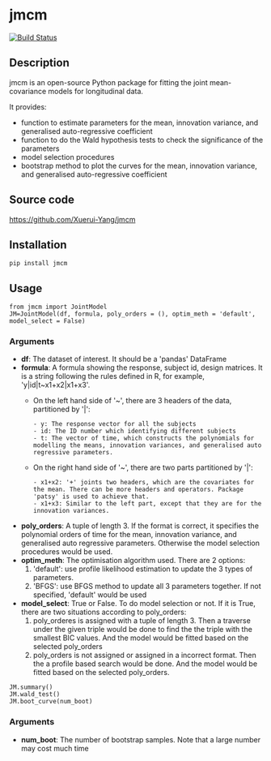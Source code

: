 # jmcm
[![Build Status](https://www.travis-ci.org/Xuerui-Yang/jmcm.svg?branch=master
)](https://www.travis-ci.org/Xuerui-Yang/jmcm)

## Description
jmcm is an open-source Python package for fitting the joint mean-covariance models for longitudinal data. 

It provides:
* function to estimate parameters for the mean, innovation variance, and generalised auto-regressive coefficient
* function to do the Wald hypothesis tests to check the significance of the parameters
* model selection procedures
* bootstrap method to plot the curves for the mean, innovation variance, and generalised auto-regressive coefficient

## Source code
https://github.com/Xuerui-Yang/jmcm

## Installation
```
pip install jmcm
```

## Usage
```
from jmcm import JointModel
JM=JointModel(df, formula, poly_orders = (), optim_meth = 'default', model_select = False)
```

### Arguments
- **df**: The dataset of interest. It should be a 'pandas' DataFrame        
- **formula**: A formula showing the response, subject id, design matrices. It is a string following the rules defined in R, for example, 'y|id|t~x1+x2|x1+x3'.
   - On the left hand side of '~', there are 3 headers of the data, partitioned by '|':
   
         - y: The response vector for all the subjects
         - id: The ID number which identifying different subjects
         - t: The vector of time, which constructs the polynomials for modelling the means, innovation variances, and generalised auto regressive parameters.
    - On the right hand side of '~', there are two parts partitioned by '|':
    
          - x1+x2: '+' joints two headers, which are the covariates for the mean. There can be more headers and operators. Package 'patsy' is used to achieve that.
          - x1+x3: Similar to the left part, except that they are for the innovation variances.
- **poly_orders**: A tuple of length 3. If the format is correct, it specifies the polynomial orders of time for the mean, innovation variance, and generalised auto regressive parameters. Otherwise the model selection procedures would be used.
- **optim_meth**: The optimisation algorithm used. There are 2 options:
   1. 'default': use profile likelihood estimation to update the 3 types of parameters.
   2. 'BFGS': use BFGS method to update all 3 parameters together. 
If not specified, 'default' would be used
- **model_select**: True or False. To do model selection or not. If it is True, there are two situations according to poly_orders:
   1. poly_orderes is assigned with a tuple of length 3. Then a traverse under the given triple would be done to find the the triple with the smallest BIC values. And the model would be fitted based on the selected poly_orders
   2. poly_orders is not assigned or assigned in a incorrect format. Then the a profile based search would be done. And the model would be fitted based on the selected poly_orders.

```
JM.summary()
JM.wald_test()
JM.boot_curve(num_boot)
```

### Arguments
- **num_boot**: The number of bootstrap samples. Note that a large number may cost much time
